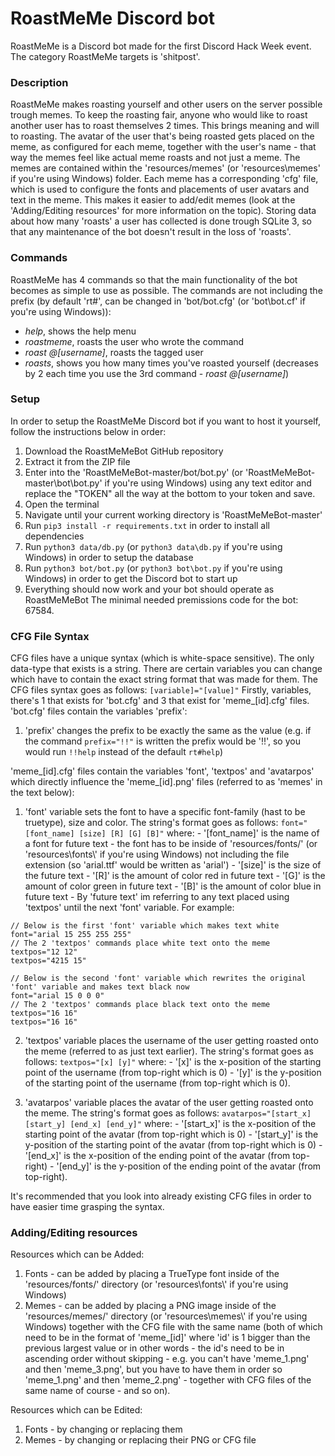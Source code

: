 # RoastMeMe Discord bot
RoastMeMe is a Discord bot made for the first Discord Hack Week event. The category RoastMeMe targets is 'shitpost'.

### Description
RoastMeMe makes roasting yourself and other users on the server possible trough memes. To keep the roasting fair, anyone who would like to roast another user has to roast themselves 2 times. This brings meaning and will to roasting. The avatar of the user that's being roasted gets placed on the meme, as configured for each meme, together with the user's name - that way the memes feel like actual meme roasts and not just a meme. The memes are contained within the 'resources/memes' (or 'resources\\memes' if you're using Windows) folder. Each meme has a corresponding 'cfg' file, which is used to configure the fonts and placements of user avatars and text in the meme. This makes it easier to add/edit memes (look at the 'Adding/Editing resources' for more information on the topic). Storing data about how many 'roasts' a user has collected is done trough SQLite 3, so that any maintenance of the bot doesn't result in the loss of 'roasts'.

### Commands
RoastMeMe has 4 commands so that the main functionality of the bot becomes as simple to use as possible.
The commands are not including the prefix (by default 'rt#', can be changed in 'bot/bot.cfg' (or 'bot\\bot.cf' if you're using Windows)):
- *help*, shows the help menu
- *roastmeme*, roasts the user who wrote the command
- *roast @[username]*, roasts the tagged user
- *roasts*, shows you how many times you've roasted yourself (decreases by 2 each time you use the 3rd command - *roast @[username]*)

### Setup
In order to setup the RoastMeMe Discord bot if you want to host it yourself, follow the instructions below in order:
1. Download the RoastMeMeBot GitHub repository
2. Extract it from the ZIP file
3. Enter into the 'RoastMeMeBot-master/bot/bot.py' (or 'RoastMeMeBot-master\\bot\\bot.py' if you're using Windows) using any text editor and replace the "TOKEN" all the way at the bottom to your token and save.
4. Open the terminal
5. Navigate until your current working directory is 'RoastMeMeBot-master'
6. Run `pip3 install -r requirements.txt` in order to install all dependencies
7. Run `python3 data/db.py` (or `python3 data\db.py` if you're using Windows) in order to setup the database
8. Run `python3 bot/bot.py` (or `python3 bot\bot.py` if you're using Windows) in order to get the Discord bot to start up
9. Everything should now work and your bot should operate as RoastMeMeBot
The minimal needed premissions code for the bot: 67584.

### CFG File Syntax
CFG files have a unique syntax (which is white-space sensitive). The only data-type that exists is a string. There are certain variables you can change which have to contain the exact string format that was made for them.
The CFG files syntax goes as follows:
`[variable]="[value]"`
Firstly, variables, there's 1 that exists for 'bot.cfg' and 3 that exist for 'meme_[id].cfg' files.
'bot.cfg' files contain the variables 'prefix':
1. 'prefix' changes the prefix to be exactly the same as the value (e.g. if the command `prefix="!!"` is written the prefix would be '!!', so you would run `!!help` instead of the default `rt#help`)

'meme_[id].cfg' files contain the variables 'font', 'textpos' and 'avatarpos' which directly influence the 'meme_[id].png' files (referred to as 'memes' in the text below):
1. 'font' variable sets the font to have a specific font-family (hast to be truetype), size and color. The string's format goes as follows: `font="[font_name] [size] [R] [G] [B]"` where: - '[font_name]' is the name of a font for future text - the font has to be inside of 'resources/fonts/' (or 'resources\\fonts\\' if you're using Windows) not including the file extension (so 'arial.ttf' would be written as 'arial') - '[size]' is the size of the future text - '[R]' is the amount of color red in future text - '[G]' is the amount of color green in future text - '[B]' is the amount of color blue in future text - By 'future text' im referring to any text placed using 'textpos' until the next 'font' variable. For example:
```python3
// Below is the first 'font' variable which makes text white
font="arial 15 255 255 255"
// The 2 'textpos' commands place white text onto the meme
textpos="12 12"
textpos="4215 15"

// Below is the second 'font' variable which rewrites the original 'font' variable and makes text black now
font="arial 15 0 0 0"
// The 2 'textpos' commands place black text onto the meme
textpos="16 16"
textpos="16 16"
```

2. 'textpos' variable places the username of the user getting roasted onto the meme (referred to as just text earlier). The string's format goes as follows: `textpos="[x] [y]"` where: - '[x]' is the x-position of the starting point of the username (from top-right which is 0) - '[y]' is the y-position of the starting point of the username (from top-right which is 0).

3. 'avatarpos' variable places the avatar of the user getting roasted onto the meme. The string's format goes as follows: `avatarpos="[start_x] [start_y] [end_x] [end_y]"` where: - '[start_x]' is the x-position of the starting point of the avatar (from top-right which is 0) - '[start_y]' is the y-position of the starting point of the avatar (from top-right which is 0) - '[end_x]' is the x-position of the ending point of the avatar (from top-right) - '[end_y]' is the y-position of the ending point of the avatar (from top-right).

It's recommended that you look into already existing CFG files in order to have easier time grasping the syntax.

### Adding/Editing resources
Resources which can be Added:
1. Fonts - can be added by placing a TrueType font inside of the 'resources/fonts/' directory (or 'resources\\fonts\\' if you're using Windows)
2. Memes - can be added by placing a PNG image inside of the 'resources/memes/' directory (or 'resources\\memes\\' if you're using Windows) together with the CFG file with the same name (both of which need to be in the format of 'meme_[id]' where 'id' is 1 bigger than the previous largest value or in other words - the id's need to be in ascending order without skipping - e.g. you can't have 'meme_1.png' and then 'meme_3.png', but you have to have them in order so 'meme_1.png' and then 'meme_2.png' - together with CFG files of the same name of course - and so on).

Resources which can be Edited:
1. Fonts - by changing or replacing them
2. Memes - by changing or replacing their PNG or CFG file
